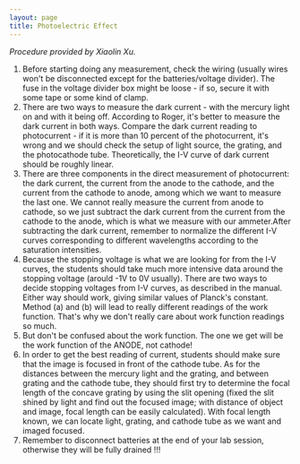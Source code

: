 ```yaml
---
layout: page
title: Photoelectric Effect
---
```


*Procedure provided by Xiaolin Xu.*

1. Before starting doing any measurement, check the wiring (usually
wires won't be disconnected except for the batteries/voltage divider). The fuse
in the voltage divider box might be loose - if so, secure it with some tape or
some kind of clamp.
2. There are two ways to measure the dark current - with the mercury light on
and with it being off. According to Roger, it's better to measure the dark current
 in both ways. Compare the dark current reading to photocurrent - if it is 
more than 10 percent of the photocurrent, it's wrong and we should check the
setup of light source, the grating, and the photocathode tube. Theoretically,  the 
I-V curve of dark current should be roughly linear.
3. There are three components in the direct measurement of photocurrent:
the dark current, the current from the anode to the cathode, and the current from the 
cathode to anode, among which we want to measure the last one. We cannot really
measure the current from anode to cathode, so we just subtract the dark current
from the current from the cathode to the anode, which is what we measure with our
ammeter.After subtracting the dark current, remember to normalize the different
I-V curves corresponding to different wavelengths according to the saturation
intensities.
4. Because the stopping voltage is what we are looking for from the I-V curves,
the students should take much more intensive data around the stopping voltage
(arould -1V to 0V usually). There are two ways to decide stopping voltages
from I-V curves, as described in the manual. Either way should work, giving
similar values of Planck's constant. Method (a) and (b) will lead to really different
readings of the work function. That's why we don't really care about work function
readings so much.
5. But don't be confused about the work function. The one we get will be
the work function of the ANODE, not cathode!
6. In order to get the best reading of current, students should make sure
that the image is focused in front of the cathode tube. As for the distances
between the mercury light and the grating, and between grating and the cathode tube,
 they should first try to determine the focal length of the concave grating by using
the slit opening (fixed the slit shined by light and find out the focused image;
with distance of object and image, focal length can be easily calculated).
With focal length known, we can locate light, grating, and cathode tube as
we want and imaged focused.
7. Remember to disconnect batteries at the end of your lab session, otherwise
they will be fully drained !!!
